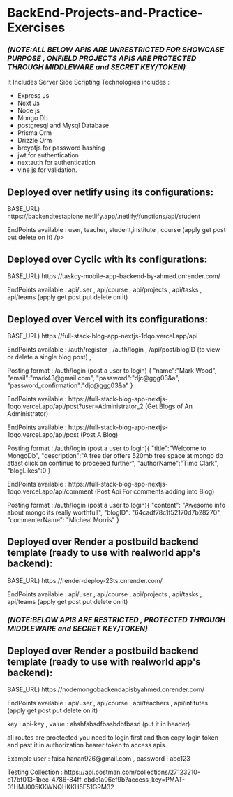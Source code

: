 # BackEnd-Projects-and-Practice-Exercises 
### <em>(NOTE:ALL BELOW APIS ARE UNRESTRICTED FOR SHOWCASE PURPOSE , ONFIELD PROJECTS APIS ARE PROTECTED THROUGH MIDDLEWARE and SECRET KEY/TOKEN)</em>
It Includes Server Side Scripting Technologies includes : 
- Express Js
- Next Js
- Node js
- Mongo Db
- postgresql and Mysql Database
- Prisma Orm
- Drizzle Orm
- brcyptjs for password hashing
- jwt for authentication
- nextauth for authentication
- vine js for validation.

<h2>Deployed over netlify using its configurations:</h2>
BASE_URL) https://backendtestapione.netlify.app/.netlify/functions/api/student
<p>EndPoints available : user, teacher, student,institute , course (apply get post put delete on it) /p>
  
<h2>Deployed over Cyclic with its configurations:</h2>
BASE_URL) https://taskcy-mobile-app-backend-by-ahmed.onrender.com/

<p>EndPoints available : api/user , api/course , api/projects , api/tasks , api/teams (apply get post put delete on it) </p>

<h2>Deployed over Vercel with its configurations:</h2>
BASE_URL) https://full-stack-blog-app-nextjs-1dqo.vercel.app/api

<p>EndPoints available : /auth/register , /auth/login , /api/post/blogID (to view or delete a single blog post) , </p>

<p>Posting format :  /auth/login (post a user to login) {
  "name":"Mark Wood",
  "email":"mark43@gmail.com",
  "password":"djc@ggg03&a",
  "password_confirmation":"djc@ggg03&a"
} </p>

<p>EndPoints available : https://full-stack-blog-app-nextjs-1dqo.vercel.app/api/post?user=Administrator_2 (Get Blogs of An Administrator)</p>

<p>EndPoints available : https://full-stack-blog-app-nextjs-1dqo.vercel.app/api/post (Post A Blog)</p>


<p>Posting format :  /auth/login (post a user to login){
  "title":"Welcome to MongoDb",
  "description":"A free tier offers 520mb free space at mongo db atlast click on continue to proceeed further",
  "authorName":"Timo Clark",
  "blogLikes":0
} </p>

<p>EndPoints available : https://full-stack-blog-app-nextjs-1dqo.vercel.app/api/comment (Post Api For comments adding into Blog)</p>

<p>Posting format :  /auth/login (post a user to login){
    "content": "Awesome info about mongo its really worthfull",
    "blogID": "64cadf78c1f52170d7b28270",
    "commenterName": "Micheal Morris"
} </p>

<h2>Deployed over Render a postbuild backend template (ready to use with realworld app's backend):</h2>
BASE_URL) https://render-deploy-23ts.onrender.com/

<p>EndPoints available : api/user , api/course , api/projects , api/tasks , api/teams (apply get post put delete on it) </p>

### <em>(NOTE:BELOW APIS ARE RESTRICTED ,  PROTECTED THROUGH MIDDLEWARE and SECRET KEY/TOKEN)</em>

<h2>Deployed over Render a postbuild backend template (ready to use with realworld app's backend):</h2>
BASE_URL) https://nodemongobackendapisbyahmed.onrender.com/

<p>EndPoints available : api/user , api/course , api/teachers , api/intitutes (apply get post put delete on it) </p>

<p>key : api-key , value : ahshfabsdfbasbdbfbasd (put it in header) </p>
<p>all routes are proctected you need to login first and then copy login token and past it in authorization bearer token to access apis.</p>
<p>Example user : faisalhanan926@gmail.com , password : abc123</p>
<p>Testing Collection : https://api.postman.com/collections/27123210-e17bf013-1bec-4786-84ff-cbdc1a06ef9b?access_key=PMAT-01HMJ005KKWNQHKKH5F51GRM32</p>


